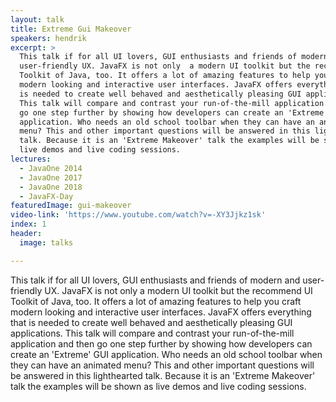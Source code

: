 ```yaml
---
layout: talk
title: Extreme Gui Makeover
speakers: hendrik
excerpt: >
  This talk if for all UI lovers, GUI enthusiasts and friends of modern and
  user-friendly UX. JavaFX is not only  a modern UI toolkit but the recommend UI
  Toolkit of Java, too. It offers a lot of amazing features to help you craft
  modern looking and interactive user interfaces. JavaFX offers everything that
  is needed to create well behaved and aesthetically pleasing GUI applications.
  This talk will compare and contrast your run-of-the-mill application and then
  go one step further by showing how developers can create an 'Extreme' GUI
  application. Who needs an old school toolbar when they can have an animated
  menu? This and other important questions will be answered in this lighthearted
  talk. Because it is an 'Extreme Makeover' talk the examples will be shown as
  live demos and live coding sessions.
lectures:
  - JavaOne 2014
  - JavaOne 2017
  - JavaOne 2018
  - JavaFX-Day
featuredImage: gui-makeover
video-link: 'https://www.youtube.com/watch?v=-XY3Jjkz1sk'
index: 1
header:
  image: talks

---
```


This talk if for all UI lovers, GUI enthusiasts and friends of modern and user-friendly UX. JavaFX is not only  a modern UI toolkit but the recommend UI Toolkit of Java, too. It offers a lot of amazing features to help you craft modern looking and interactive user interfaces. JavaFX offers everything that is needed to create well behaved and aesthetically pleasing GUI applications. This talk will compare and contrast your run-of-the-mill application and then go one step further by showing how developers can create an 'Extreme' GUI application. Who needs an old school toolbar when they can have an animated menu? This and other important questions will be answered in this lighthearted talk. Because it is an 'Extreme Makeover' talk the examples will be shown as live demos and live coding sessions.
